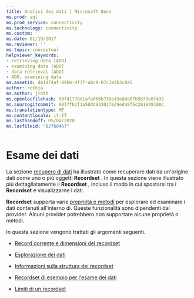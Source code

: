 ```yaml
---
title: Analisi dei dati | Microsoft Docs
ms.prod: sql
ms.prod_service: connectivity
ms.technology: connectivity
ms.custom: ''
ms.date: 01/19/2017
ms.reviewer: ''
ms.topic: conceptual
helpviewer_keywords:
- retrieving data [ADO]
- examining data [ADO]
- data retrieval [ADO]
- ADO, examining data
ms.assetid: de1d74af-89b6-4f3f-a8c9-07c3e2b3c9a5
author: rothja
ms.author: jroth
ms.openlocfilehash: 80f41778d1afa806b739e43edda6fb5b79e8f432
ms.sourcegitcommit: 6037fb1f1a5ddd933017029eda5f5c281939100c
ms.translationtype: MT
ms.contentlocale: it-IT
ms.lasthandoff: 05/04/2020
ms.locfileid: "82760467"
---
```

# <a name="examining-data"></a>Esame dei dati
La sezione [recupero di dati](../../../ado/guide/data/getting-data.md) ha illustrato come recuperare dati da un'origine dati come uno o più oggetti **Recordset** . In questa sezione viene illustrato più dettagliatamente il **Recordset** , incluso il modo in cui spostarsi tra i **Recordset** e visualizzarne i dati.  
  
 **Recordset** supporta varie [proprietà e metodi](../../../ado/reference/ado-api/recordset-object-properties-methods-and-events.md) per esplorare ed esaminare i dati contenuti all'interno di. Queste funzionalità sono dipendenti dal provider. Alcuni provider potrebbero non supportare alcune proprietà o metodi.  
  
 In questa sezione vengono trattati gli argomenti seguenti.  
  
-   [Record corrente e dimensioni del recordset](../../../ado/guide/data/current-record-and-size-of-recordset.md)  
  
-   [Esplorazione dei dati](../../../ado/guide/data/navigating-through-data.md)  
  
-   [Informazioni sulla struttura dei recordset](../../../ado/guide/data/understanding-recordset-structure.md)  
  
-   [Recordset di esempio per l'esame dei dati](../../../ado/guide/data/sample-recordset-for-examining-data.md)  
  
-   [Limiti di un recordset](../../../ado/guide/data/boundaries-of-a-recordset.md)
